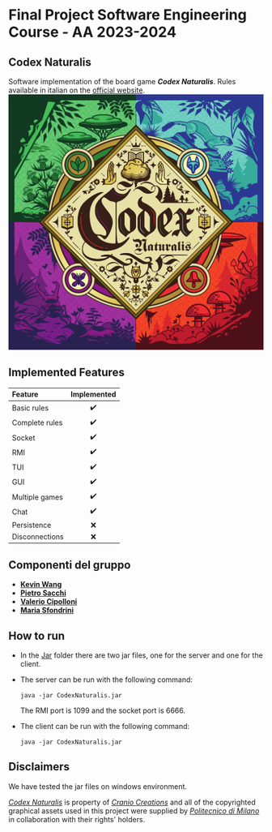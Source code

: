 # Final Project Software Engineering Course - AA 2023-2024

## Codex Naturalis
Software implementation of the board game ***Codex Naturalis***. Rules available in italian on the
[official website](https://www.craniocreations.it/storage/media/product_downloads/126/1516/CODEX_ITA_Rules_compressed.pdf).
![alt text](https://github.com/Kvn-Wang/Eng.Sw-Project_Codex-Naturalis/blob/main/CodexNaturalis/src/main/resources/it/polimi/codexnaturalis/graphics/CODEX_Rulebook_IT/GameCover.png)


## Implemented Features
| Feature        |                    Implemented                    |
|:---------------|:-------------------------------------------------:|
| Basic rules    |                :heavy_check_mark:                 |
| Complete rules |                :heavy_check_mark:                 |
| Socket         |                :heavy_check_mark:                 |
| RMI            |                :heavy_check_mark:                 |
| TUI            |                :heavy_check_mark:                 |
| GUI            |                :heavy_check_mark:                 |
| Multiple games |                :heavy_check_mark:                 |
| Chat           |                :heavy_check_mark:                 |
| Persistence    |                        :x:                        |
| Disconnections |                        :x:                        |


## Componenti del gruppo
- [__Kevin Wang__](https://github.com/Kvn-Wang)
- [__Pietro Sacchi__](https://github.com/Piggotherock)
- [__Valerio Cipolloni__](https://github.com/Knacken8)
- [__Maria Sfondrini__](https://github.com/3Mari)


## How to run
- In the [Jar](https://github.com/Kvn-Wang/Eng.Sw-Project_Codex-Naturalis/tree/main/CodexNaturalis/out/artifacts) folder there are two jar files, one for the server and one for the client.

- The server can be run with the following command:
    ```shell
    java -jar CodexNaturalis.jar
    ```
  The RMI port is 1099 and the socket port is 6666.

- The client can be run with the following command:
    ```shell 
    java -jar CodexNaturalis.jar
    ```

## Disclaimers
We have tested the jar files on windows environment.

[_Codex Naturalis_](https://www.craniocreations.it/prodotto/codex-naturalis) is property of [_Cranio Creations_](https://www.craniocreations.it) and all of the copyrighted graphical assets used in this project were supplied by [_Politecnico di Milano_](https://www.polimi.it) in collaboration with their rights' holders.
